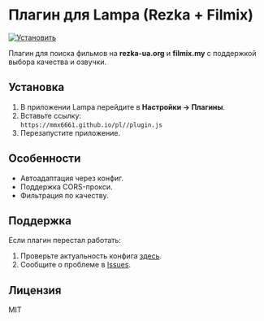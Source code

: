 # Плагин для Lampa (Rezka + Filmix)

[![Установить](https://img.shields.io/badge/Установить-плагин-blue?style=for-the-badge)](https://github.com/mmx6661/pl.git/plugin.js)

Плагин для поиска фильмов на **rezka-ua.org** и **filmix.my** с поддержкой выбора качества и озвучки.

## Установка
1. В приложении Lampa перейдите в **Настройки → Плагины**.
2. Вставьте ссылку:  
   `https://mmx6661.github.io/pl//plugin.js`
3. Перезапустите приложение.

## Особенности
- Автоадаптация через конфиг.
- Поддержка CORS-прокси.
- Фильтрация по качеству.

## Поддержка
Если плагин перестал работать:
1. Проверьте актуальность конфига [здесь](https://github.com/ВАШ_ЛОГИН/РЕПОЗИТОРИЙ/blob/main/config.json).
2. Сообщите о проблеме в [Issues](https://github.com/ВАШ_ЛОГИН/РЕПОЗИТОРИЙ/issues).

## Лицензия
MIT
